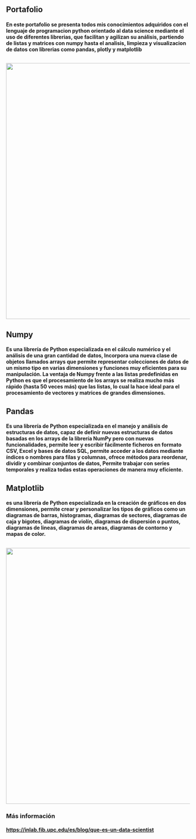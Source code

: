 ## Portafolio
#### <p>En este portafolio se presenta todos mis conocimientos adquiridos con el lenguaje de programacion python orientado al **data science** mediante el uso de diferentes librerias, que facilitan y agilizan su análisis, partiendo de listas y matrices con numpy hasta el analisis, limpieza y visualizacion de datos con librerias como pandas, plotly y matplotlib</p>
## <center><img src="https://www.wur.nl/upload_mm/9/2/8/6ef26dab-507d-470d-a020-4a1ba7c76439_DS%20in%20a%20nutshell_a7b83859_670x651.png" width="800" height="700"></center>
## Numpy
#### <p> Es una librería de Python especializada en el cálculo numérico y el análisis de una gran cantidad de datos, Incorpora una nueva clase de objetos llamados arrays que permite representar colecciones de datos de un mismo tipo en varias dimensiones y funciones muy eficientes para su manipulación. La ventaja de Numpy frente a las listas predefinidas en Python es que el procesamiento de los arrays se realiza mucho más rápido (hasta 50 veces más) que las listas, lo cual la hace ideal para el procesamiento de vectores y matrices de grandes dimensiones.</p>
## Pandas
#### <p> Es una librería de Python especializada en el manejo y análisis de estructuras de datos, capaz de definir nuevas estructuras de datos basadas en los arrays de la librería NumPy pero con nuevas funcionalidades, permite leer y escribir fácilmente ficheros en formato CSV, Excel y bases de datos SQL, permite acceder a los datos mediante índices o nombres para filas y columnas, ofrece métodos para reordenar, dividir y combinar conjuntos de datos, Permite trabajar con series temporales y realiza todas estas operaciones de manera muy eficiente.</p>
## Matplotlib
#### <p> es una librería de Python especializada en la creación de gráficos en dos dimensiones, permite crear y personalizar los tipos de gráficos como un diagramas de barras, histogramas, diagramas de sectores, diagramas de caja y bigotes, diagramas de violín, diagramas de dispersión o puntos, diagramas de lineas, diagramas de areas, diagramas de contorno y mapas de color.</p>
## <center><img src="https://i.pinimg.com/originals/57/ce/db/57cedb78534013287e528bb55e8c617c.png" width="800" height="700"></center>
### Más información
#### https://inlab.fib.upc.edu/es/blog/que-es-un-data-scientist
